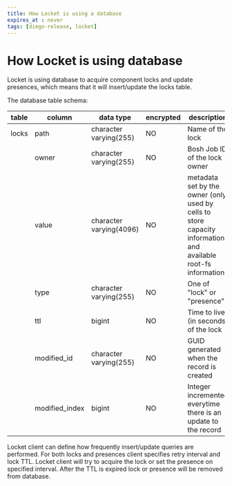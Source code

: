 ```yaml
---
title: How Locket is using a database
expires_at : never
tags: [diego-release, locket]
---
```


# How Locket is using database

Locket is using database to acquire component locks and update presences, which means that it will insert/update the locks table. 

The database table schema:

| table | column         | data type               | encrypted | description                                                                                                    |
|-------|----------------|-------------------------|-----------|----------------------------------------------------------------------------------------------------------------|
| locks | path           | character varying(255)  | NO        | Name of the lock                                                                                               |
|       | owner          | character varying(255)  | NO        | Bosh Job ID of the lock owner                                                                                  |
|       | value          | character varying(4096) | NO        | metadata set by the owner (only used by cells to store capacity information and available root-fs information) |
|       | type           | character varying(255)  | NO        | One of "lock" or "presence"                                                                                    |
|       | ttl            | bigint                  | NO        | Time to live (in seconds) of the lock                                                                          |
|       | modified_id    | character varying(255)  | NO        | GUID generated when the record is created                                                                      |
|       | modified_index | bigint                  | NO        | Integer incremented everytime there is an update to the record                                                 |

Locket client can define how frequently insert/update queries are performed. For both locks and presences client specifies retry interval and lock TTL. Locket client will try to acquire the lock or set the presence on specified interval. After the TTL is expired lock or presence will be removed from database.
